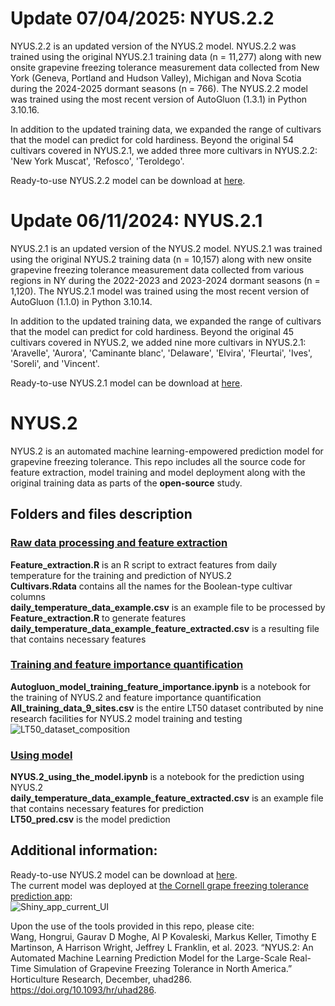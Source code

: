 # Update 07/04/2025: NYUS.2.2
NYUS.2.2 is an updated version of the NYUS.2 model. NYUS.2.2 was trained using the original NYUS.2.1 training data (n = 11,277) along with new onsite grapevine freezing tolerance measurement data collected from New York (Geneva, Portland and Hudson Valley), Michigan and Nova Scotia during the 2024-2025 dormant seasons (n = 766). The NYUS.2.2 model was trained using the most recent version of AutoGluon (1.3.1) in Python 3.10.16. <br>

In addition to the updated training data, we expanded the range of cultivars that the model can predict for cold hardiness. Beyond the original 54 cultivars covered in NYUS.2.1, we added three more cultivars in NYUS.2.2: 'New York Muscat', 'Refosco', 'Teroldego'. <br>

Ready-to-use NYUS.2.2 model can be download at [here](https://cornell.box.com/s/igaldjbb3o7e8tu0s3exo2yaao04aivb). <br>

# Update 06/11/2024: NYUS.2.1
NYUS.2.1 is an updated version of the NYUS.2 model. NYUS.2.1 was trained using the original NYUS.2 training data (n = 10,157) along with new onsite grapevine freezing tolerance measurement data collected from various regions in NY during the 2022-2023 and 2023-2024 dormant seasons (n = 1,120). The NYUS.2.1 model was trained using the most recent version of AutoGluon (1.1.0) in Python 3.10.14. <br>

In addition to the updated training data, we expanded the range of cultivars that the model can predict for cold hardiness. Beyond the original 45 cultivars covered in NYUS.2, we added nine more cultivars in NYUS.2.1: 'Aravelle', 'Aurora', 'Caminante blanc', 'Delaware', 'Elvira', 'Fleurtai', 'Ives', 'Soreli', and 'Vincent'. <br>

Ready-to-use NYUS.2.1 model can be download at [here](https://cornell.box.com/s/m4wwjt4zeutwc4oc0ekye98xyasglsn1). <br>

# NYUS.2
NYUS.2 is an automated machine learning-empowered prediction model for grapevine freezing tolerance. This repo includes all the source code for feature extraction, model training and model deployment along with the original training data as parts of the __open-source__ study.

## Folders and files description
### [Raw data processing and feature extraction](https://github.com/imbaterry11/AutoLT50.1/tree/main/Raw%20data%20processing%20and%20feature%20extraction)
__Feature_extraction.R__ is an R script to extract features from daily temperature for the training and prediction of NYUS.2 <br>
__Cultivars.Rdata__ contains all the names for the Boolean-type cultivar columns <br>
__daily_temperature_data_example.csv__ is an example file to be processed by __Feature_extraction.R__ to generate features <br>
__daily_temperature_data_example_feature_extracted.csv__ is a resulting file that contains necessary features <br>
### [Training and feature importance quantification](https://github.com/imbaterry11/AutoLT50.1/tree/main/Training%20and%20feature%20importance%20quantification)
__Autogluon_model_training_feature_importance.ipynb__ is a notebook for the training of NYUS.2 and feature importance quantification <br>
__All_training_data_9_sites.csv__ is the entire LT50 dataset contributed by nine research facilities for NYUS.2 model training and testing <br>
![LT50_dataset_composition](images/data_collection_summary.png)

### [Using model](https://github.com/imbaterry11/AutoLT50.1/tree/main/Using%20model) 
__NYUS.2_using_the_model.ipynb__ is a notebook for the prediction using NYUS.2 <br>
__daily_temperature_data_example_feature_extracted.csv__ is an example file that contains necessary features for prediction <br>
__LT50_pred.csv__ is the model prediction <br>
## Additional information:
Ready-to-use NYUS.2 model can be download at [here](https://drive.google.com/drive/folders/1ZUXO9TCKzXt9-r7k1gZ5Oj0VDRyFb12N?usp=sharing). <br>
The current model was deployed at [the Cornell grape freezing tolerance prediction app](https://grapecoldhardiness.shinyapps.io/grape_freezing_tolerance/): <br>
![Shiny_app_current_UI](images/current_app_screenshot.png)

Upon the use of the tools provided in this repo, please cite: <br>
Wang, Hongrui, Gaurav D Moghe, Al P Kovaleski, Markus Keller, Timothy E Martinson, A Harrison Wright, Jeffrey L Franklin, et al. 2023. “NYUS.2: An Automated Machine Learning Prediction Model for the Large-Scale Real-Time Simulation of Grapevine Freezing Tolerance in North America.” Horticulture Research, December, uhad286. https://doi.org/10.1093/hr/uhad286.



